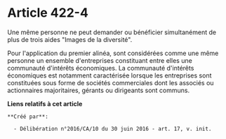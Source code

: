 # Article 422-4

Une même personne ne peut demander ou bénéficier simultanément de plus de trois aides "Images de la diversité".

Pour l'application du premier alinéa, sont considérées comme une même personne un ensemble d'entreprises constituant entre
elles une communauté d'intérêts économiques. La communauté d'intérêts économiques est notamment caractérisée lorsque les
entreprises sont constituées sous forme de sociétés commerciales dont les associés ou actionnaires majoritaires, gérants ou
dirigeants sont communs.

**Liens relatifs à cet article**

	**Créé par**:

	  - Délibération n°2016/CA/10 du 30 juin 2016 - art. 17, v. init.
